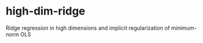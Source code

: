 # high-dim-ridge
Ridge regression in high dimensions and implicit regularization of minimum-norm OLS
